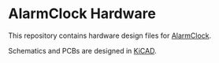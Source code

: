 # AlarmClock Hardware
This repository contains hardware design files for [AlarmClock][AlarmClock].

Schematics and PCBs are designed in [KiCAD][KiCAD].


[AlarmClock]: https://github.com/ondras12345/AlarmClock
[KiCAD]: https://www.kicad.org/
